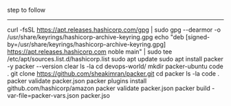 
step to follow
__________________________________________
curl -fsSL https://apt.releases.hashicorp.com/gpg | sudo gpg --dearmor -o /usr/share/keyrings/hashicorp-archive-keyring.gpg
echo "deb [signed-by=/usr/share/keyrings/hashicorp-archive-keyring.gpg] https://apt.releases.hashicorp.com noble main" | sudo tee /etc/apt/sources.list.d/hashicorp.list
sudo apt update
sudo apt install packer -y
packer --version
clear
ls -la
cd devops-world/
mkdir packer-ubuntu
code .
git clone https://github.com/sheakimran/packer.git
cd packer
ls -la
code .
packer validate packer.json
packer plugins install github.com/hashicorp/amazon
packer validate packer.json
packer build -var-file=packer-vars.json packer.jso
